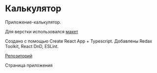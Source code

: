 # Калькулятор

Приложение-калькулятор.

Для верстки использовался [макет](https://www.figma.com/file/pdYzuOkvXY3Q00YRAMsLuz/Calculator-Constructor?node-id=0%3A1&t=YRDnno8PqW6snnM5-0) 

Создано с помощью Create React App + Typescript. Добавлены Redax Toolkit, React DnD, ESLint.

[Репозиторий](https://github.com/likeariverstream/Calculator.git)

Страница приложения
